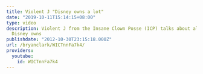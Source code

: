 ```yaml
---
title: Violent J "Disney owns a lot"
date: "2019-10-11T15:14:15+08:00"
type: video
description: Violent J from the Insane Clown Posse (ICP) talks about all the stuff
  Disney owns
publishdate: "2012-10-30T23:15:18.000Z"
url: /bryanclark/WICTnnFa7k4/
providers:
  youtube:
    id: WICTnnFa7k4
---
```

